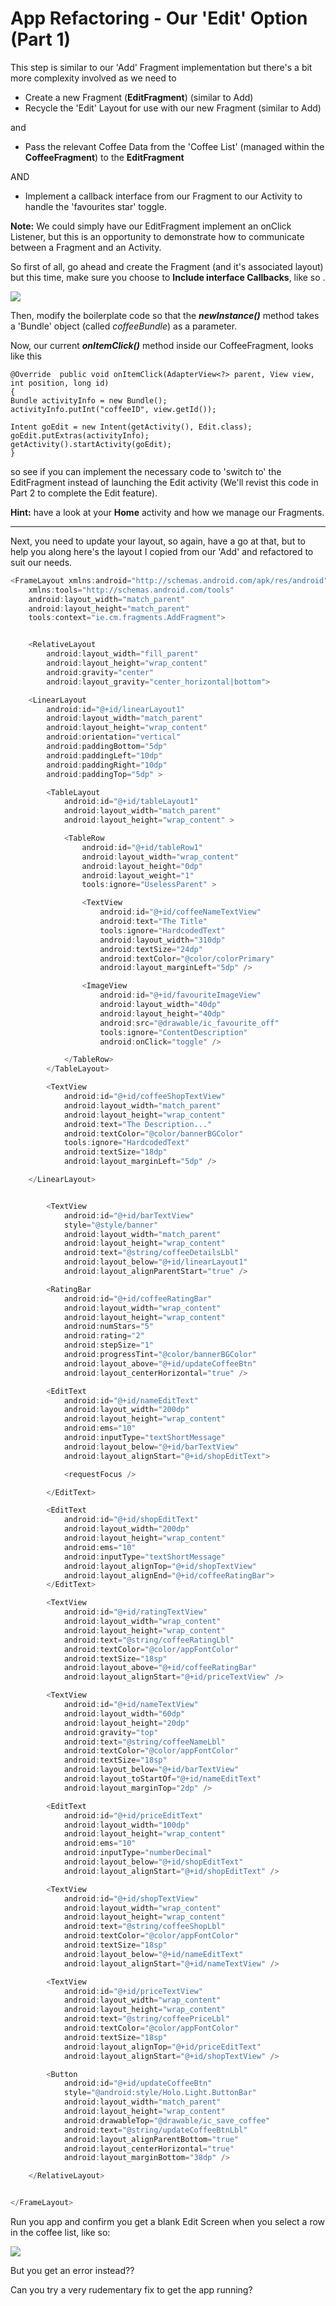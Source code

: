 # App Refactoring - Our 'Edit' Option \(Part 1\)

This step is similar to our 'Add' Fragment implementation but there's a bit more complexity involved as we need to

* Create a new Fragment \(**EditFragment**\) \(similar to Add\)
* Recycle the 'Edit' Layout for use with our new Fragment \(similar to Add\)

and

* Pass the relevant Coffee Data from the 'Coffee List' \(managed within the **CoffeeFragment**\) to the **EditFragment**

AND

* Implement a callback interface from our Fragment to our Activity to handle the 'favourites star' toggle.

**Note:** We could simply have our EditFragment implement an onClick Listener, but this is an opportunity to demonstrate how to communicate between a Fragment and an Activity.

So first of all, go ahead and create the Fragment \(and it's associated layout\) but this time, make sure you choose to **Include interface Callbacks**, like so .

![](/assets/lab509.png)

Then, modify the boilerplate code so that the **_newInstance\(\)_** method takes a 'Bundle' object \(called _coffeeBundle_\) as a parameter.

Now, our current _**onItemClick\(\)**_ method inside our CoffeeFragment, looks like this

```
@Override  public void onItemClick(AdapterView<?> parent, View view, int position, long id) 
{    
Bundle activityInfo = new Bundle();    
activityInfo.putInt("coffeeID", view.getId());    

Intent goEdit = new Intent(getActivity(), Edit.class);
goEdit.putExtras(activityInfo);   
getActivity().startActivity(goEdit);  
}
```

so see if you can implement the necessary code to 'switch to' the EditFragment instead of launching the Edit activity \(We'll revist this code in Part 2 to complete the Edit feature\).

**Hint:** have a look at your **Home** activity and how we manage our Fragments.

---

Next, you need to update your layout, so again, have a go at that, but to help you along here's the layout I copied from our 'Add' and refactored to suit our needs.

```js
<FrameLayout xmlns:android="http://schemas.android.com/apk/res/android"
    xmlns:tools="http://schemas.android.com/tools"
    android:layout_width="match_parent"
    android:layout_height="match_parent"
    tools:context="ie.cm.fragments.AddFragment">


    <RelativeLayout
        android:layout_width="fill_parent"
        android:layout_height="wrap_content"
        android:gravity="center"
        android:layout_gravity="center_horizontal|bottom">

    <LinearLayout
        android:id="@+id/linearLayout1"
        android:layout_width="match_parent"
        android:layout_height="wrap_content"
        android:orientation="vertical"
        android:paddingBottom="5dp"
        android:paddingLeft="10dp"
        android:paddingRight="10dp"
        android:paddingTop="5dp" >

        <TableLayout
            android:id="@+id/tableLayout1"
            android:layout_width="match_parent"
            android:layout_height="wrap_content" >

            <TableRow
                android:id="@+id/tableRow1"
                android:layout_width="wrap_content"
                android:layout_height="0dp"
                android:layout_weight="1"
                tools:ignore="UselessParent" >

                <TextView
                    android:id="@+id/coffeeNameTextView"
                    android:text="The Title"
                    tools:ignore="HardcodedText"
                    android:layout_width="310dp"
                    android:textSize="24dp"
                    android:textColor="@color/colorPrimary"
                    android:layout_marginLeft="5dp" />

                <ImageView
                    android:id="@+id/favouriteImageView"
                    android:layout_width="40dp"
                    android:layout_height="40dp"
                    android:src="@drawable/ic_favourite_off"
                    tools:ignore="ContentDescription"
                    android:onClick="toggle" />

            </TableRow>
        </TableLayout>

        <TextView
            android:id="@+id/coffeeShopTextView"
            android:layout_width="match_parent"
            android:layout_height="wrap_content"
            android:text="The Description..."
            android:textColor="@color/bannerBGColor"
            tools:ignore="HardcodedText"
            android:textSize="18dp"
            android:layout_marginLeft="5dp" />

    </LinearLayout>


        <TextView
            android:id="@+id/barTextView"
            style="@style/banner"
            android:layout_width="match_parent"
            android:layout_height="wrap_content"
            android:text="@string/coffeeDetailsLbl"
            android:layout_below="@+id/linearLayout1"
            android:layout_alignParentStart="true" />

        <RatingBar
            android:id="@+id/coffeeRatingBar"
            android:layout_width="wrap_content"
            android:layout_height="wrap_content"
            android:numStars="5"
            android:rating="2"
            android:stepSize="1"
            android:progressTint="@color/bannerBGColor"
            android:layout_above="@+id/updateCoffeeBtn"
            android:layout_centerHorizontal="true" />

        <EditText
            android:id="@+id/nameEditText"
            android:layout_width="200dp"
            android:layout_height="wrap_content"
            android:ems="10"
            android:inputType="textShortMessage"
            android:layout_below="@+id/barTextView"
            android:layout_alignStart="@+id/shopEditText">

            <requestFocus />

        </EditText>

        <EditText
            android:id="@+id/shopEditText"
            android:layout_width="200dp"
            android:layout_height="wrap_content"
            android:ems="10"
            android:inputType="textShortMessage"
            android:layout_alignTop="@+id/shopTextView"
            android:layout_alignEnd="@+id/coffeeRatingBar">
        </EditText>

        <TextView
            android:id="@+id/ratingTextView"
            android:layout_width="wrap_content"
            android:layout_height="wrap_content"
            android:text="@string/coffeeRatingLbl"
            android:textColor="@color/appFontColor"
            android:textSize="18sp"
            android:layout_above="@+id/coffeeRatingBar"
            android:layout_alignStart="@+id/priceTextView" />

        <TextView
            android:id="@+id/nameTextView"
            android:layout_width="60dp"
            android:layout_height="20dp"
            android:gravity="top"
            android:text="@string/coffeeNameLbl"
            android:textColor="@color/appFontColor"
            android:textSize="18sp"
            android:layout_below="@+id/barTextView"
            android:layout_toStartOf="@+id/nameEditText"
            android:layout_marginTop="2dp" />

        <EditText
            android:id="@+id/priceEditText"
            android:layout_width="100dp"
            android:layout_height="wrap_content"
            android:ems="10"
            android:inputType="numberDecimal"
            android:layout_below="@+id/shopEditText"
            android:layout_alignStart="@+id/shopEditText" />

        <TextView
            android:id="@+id/shopTextView"
            android:layout_width="wrap_content"
            android:layout_height="wrap_content"
            android:text="@string/coffeeShopLbl"
            android:textColor="@color/appFontColor"
            android:textSize="18sp"
            android:layout_below="@+id/nameEditText"
            android:layout_alignStart="@+id/nameTextView" />

        <TextView
            android:id="@+id/priceTextView"
            android:layout_width="wrap_content"
            android:layout_height="wrap_content"
            android:text="@string/coffeePriceLbl"
            android:textColor="@color/appFontColor"
            android:textSize="18sp"
            android:layout_alignTop="@+id/priceEditText"
            android:layout_alignStart="@+id/shopTextView" />

        <Button
            android:id="@+id/updateCoffeeBtn"
            style="@android:style/Holo.Light.ButtonBar"
            android:layout_width="match_parent"
            android:layout_height="wrap_content"
            android:drawableTop="@drawable/ic_save_coffee"
            android:text="@string/updateCoffeeBtnLbl"
            android:layout_alignParentBottom="true"
            android:layout_centerHorizontal="true"
            android:layout_marginBottom="38dp" />

    </RelativeLayout>


</FrameLayout>
```

Run you app and confirm you get a blank Edit Screen when you select a row in the coffee list, like so:

![](/assets/lab508.png)

But you get an error instead??

Can you try a very rudementary fix to get the app running? 



